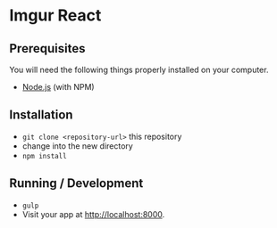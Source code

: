 # Imgur React

## Prerequisites

You will need the following things properly installed on your computer.

* [Node.js](http://nodejs.org/) (with NPM)


## Installation

* `git clone <repository-url>` this repository
* change into the new directory
* `npm install`

## Running / Development

* `gulp`
* Visit your app at [http://localhost:8000](http://localhost:8000).